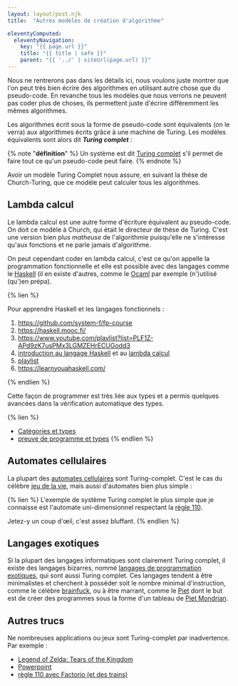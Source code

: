 ```yaml
---
layout: layout/post.njk 
title:  "Autres modèles de création d'algorithme"

eleventyComputed:
  eleventyNavigation:
    key: "{{ page.url }}"
    title: "{{ title | safe }}"
    parent: "{{ '../' | siteUrl(page.url) }}"
---
```


Nous ne rentrerons pas dans les détails ici, nous voulons juste montrer que l'on peut très bien écrire des algorithmes en utilisant autre chose que du pseudo-code. En revanche tous les modèles que nous verrons ne peuvent pas coder plus de choses, ils permettent juste d'écrire différemment les mêmes algorithmes.

Les algorithmes écrit sous la forme de pseudo-code sont équivalents (on le verra) aux algorithmes écrits grâce à une machine de Turing. Les modèles équivalents sont alors dit **_Turing complet_** :

{% note "**définition**" %}
Un système est dit [Turing complet](./https://fr.wikipedia.org/wiki/Turing-complet) s'il permet de faire tout ce qu'un pseudo-code peut faire.
{% endnote %}

Avoir un modèle Turing Complet nous assure, en suivant la thèse de Church-Turing, que ce modèle peut calculer tous les algorithmes.

## Lambda calcul

Le lambda calcul est une autre forme d'écriture équivalent au pseudo-code. On doit ce modèle à Church, qui était le directeur de thèse de Turing. C'est une version bien plus _matheuse_ de l'algorithmie puisqu'elle ne s'intéresse qu'aux fonctions et ne parle jamais d'algorithme.

On peut cependant coder en lambda calcul, c'est ce qu'on appelle la programmation fonctionnelle et elle est possible avec des langages comme le [Haskell](https://www.haskell.org/) (il en existe d'autres, comme le [Ocaml](https://ocaml.org/) par exemple (n')utilisé (qu')en prépa).

{% lien %}

Pour apprendre Haskell et les langages fonctionnels :

1. <https://github.com/system-f/fp-course>
2. <https://haskell.mooc.fi/>
3. <https://www.youtube.com/playlist?list=PLF1Z-APd9zK7usPMx3LGMZEHrECUGodd3>
4. [introduction au langage Haskell](https://www.youtube.com/watch?v=UhM_H3lFk_Q) et au [lambda calcul](https://www.youtube.com/watch?v=_n4LIt2WPzE)
5. [playlist](https://www.youtube.com/watch?v=Vgu82wiiZ90&list=PLe7Ei6viL6jGp1Rfu0dil1JH1SHk9bgDV)
6. <https://learnyouahaskell.com/>

{% endlien %}

Cette façon de programmer est très liée aux types et a permis quelques avancées dans la vérification automatique des types.

{% lien %}

- [Catégories et types](https://bartoszmilewski.com/2014/10/28/category-theory-for-programmers-the-preface/)
- [preuve de programme et types](https://ncatlab.org/nlab/show/computational+trilogy)
{% endlien %}

## Automates cellulaires

La plupart des [automates cellulaires](https://fr.wikipedia.org/wiki/Automate_cellulaire) sont Turing-complet. C'est le cas du célèbre [jeu de la vie](https://fr.wikipedia.org/wiki/Jeu_de_la_vie), mais aussi d'automates bien plus simple :

{% lien %}
L'exemple de système Turing complet le plus simple que je connaisse est l'automate uni-dimensionnel respectant la [règle 110](https://en.wikipedia.org/wiki/Rule_110).

Jetez-y un coup d'œil, c'est assez bluffant.
{% endlien %}

## Langages exotiques

Si la plupart des langages informatiques sont clairement Turing complet, il existe des langages bizarres, nommé [langages de programmation exotiques](https://fr.wikipedia.org/wiki/Langage_de_programmation_exotique), qui sont aussi Turing complet. Ces langages tendent à être minimalistes et cherchent à posséder soit le nombre minimal d'instruction, comme le célèbre [brainfuck](https://www.google.com/search?q=brainfuck), ou à être marrant, comme le [Piet](https://www.dangermouse.net/esoteric/piet.html) dont le but est de créer des programmes sous la forme d'un tableau de [Piet Mondrian](https://fr.wikipedia.org/wiki/Piet_Mondrian).

## Autres trucs

Ne nombreuses applications ou jeux sont Turing-complet par inadvertence. Par exemple :

- [Legend of Zelda: Tears of the Kingdom](https://www.youtube.com/watch?v=5u6BN1p0Uo8)
- [Powerpoint](https://www.youtube.com/watch?v=uNjxe8ShM-8)
- [règle 110 avec Factorio (et des trains)](https://www.youtube.com/watch?v=NCC2Fd8qxv4)

